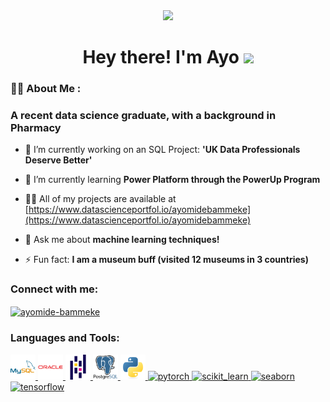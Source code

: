 <div id="header" align="center">
  <img src="https://media.giphy.com/media/v1.Y2lkPTc5MGI3NjExY2ZwMHQxaHptNXJvOThsYjlmdXBsYWpteTQyNDFwYnp6a3NzOWgybCZlcD12MV9pbnRlcm5hbF9naWZfYnlfaWQmY3Q9Zw/l2JHZ0dIcyFo5UQGQ/giphy.gif" width="150"/>

  <h1>
  Hey there! I'm Ayo
  <img src="https://media.giphy.com/media/hvRJCLFzcasrR4ia7z/giphy.gif" width="30px"/>
</h1>
</div>


### :woman_technologist: About Me :


<h3 > A recent data science graduate, with a background in Pharmacy</h3>

- 🔭 I’m currently working on an SQL Project: **'UK Data Professionals Deserve Better'**

- 🌱 I’m currently learning **Power Platform through the PowerUp Program**

- 👨‍💻 All of my projects are available at [https://www.datascienceportfol.io/ayomidebammeke](https://www.datascienceportfol.io/ayomidebammeke)

- 💬 Ask me about **machine learning techniques!**

- ⚡ Fun fact: **I am a museum buff (visited 12 museums in 3 countries)**

<h3 align="left">Connect with me:</h3>
<p align="left">
<a href="https://linkedin.com/in/ayomide-bammeke" target="blank"><img align="center" src="https://raw.githubusercontent.com/rahuldkjain/github-profile-readme-generator/master/src/images/icons/Social/linked-in-alt.svg" alt="ayomide-bammeke" height="30" width="40" /></a>
</p>

<h3 align="left">Languages and Tools:</h3>
<p align="left"> <a href="https://www.mysql.com/" target="_blank" rel="noreferrer"> <img src="https://raw.githubusercontent.com/devicons/devicon/master/icons/mysql/mysql-original-wordmark.svg" alt="mysql" width="40" height="40"/> </a> <a href="https://www.oracle.com/" target="_blank" rel="noreferrer"> <img src="https://raw.githubusercontent.com/devicons/devicon/master/icons/oracle/oracle-original.svg" alt="oracle" width="40" height="40"/> </a> <a href="https://pandas.pydata.org/" target="_blank" rel="noreferrer"> <img src="https://raw.githubusercontent.com/devicons/devicon/2ae2a900d2f041da66e950e4d48052658d850630/icons/pandas/pandas-original.svg" alt="pandas" width="40" height="40"/> </a> <a href="https://www.postgresql.org" target="_blank" rel="noreferrer"> <img src="https://raw.githubusercontent.com/devicons/devicon/master/icons/postgresql/postgresql-original-wordmark.svg" alt="postgresql" width="40" height="40"/> </a> <a href="https://www.python.org" target="_blank" rel="noreferrer"> <img src="https://raw.githubusercontent.com/devicons/devicon/master/icons/python/python-original.svg" alt="python" width="40" height="40"/> </a> <a href="https://pytorch.org/" target="_blank" rel="noreferrer"> <img src="https://www.vectorlogo.zone/logos/pytorch/pytorch-icon.svg" alt="pytorch" width="40" height="40"/> </a> <a href="https://scikit-learn.org/" target="_blank" rel="noreferrer"> <img src="https://upload.wikimedia.org/wikipedia/commons/0/05/Scikit_learn_logo_small.svg" alt="scikit_learn" width="40" height="40"/> </a> <a href="https://seaborn.pydata.org/" target="_blank" rel="noreferrer"> <img src="https://seaborn.pydata.org/_images/logo-mark-lightbg.svg" alt="seaborn" width="40" height="40"/> </a> <a href="https://www.tensorflow.org" target="_blank" rel="noreferrer"> <img src="https://www.vectorlogo.zone/logos/tensorflow/tensorflow-icon.svg" alt="tensorflow" width="40" height="40"/> </a> </p>


